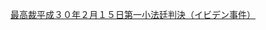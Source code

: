 [最高裁平成３０年２月１５日第一小法廷判決（イビデン事件）](https://www.courts.go.jp/app/files/hanrei_jp/458/087458_hanrei.pdf)

